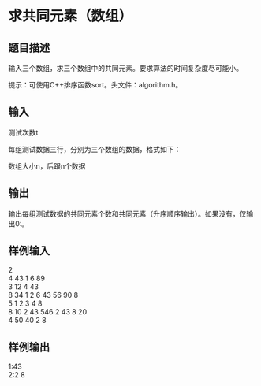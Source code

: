  # 求共同元素（数组）  
  
 ## 题目描述  
 输入三个数组，求三个数组中的共同元素。要求算法的时间复杂度尽可能小。  
   
 提示：可使用C++排序函数sort。头文件：algorithm.h。  
   
 ## 输入  
 测试次数t  
   
 每组测试数据三行，分别为三个数组的数据，格式如下：  
   
 数组大小n，后跟n个数据  
   
 ## 输出  
 输出每组测试数据的共同元素个数和共同元素（升序顺序输出）。如果没有，仅输出0:。  
   
 ## 样例输入  
2  
4 43 1 6 89  
3 12 4 43  
8 34 1 2 6 43 56 90 8  
5 1 2 3 4 8  
8 10 2 43 546 2 43 8 20  
4 50 40 2 8  
 ## 样例输出  
 1:43  
 2:2 8  
   
  
